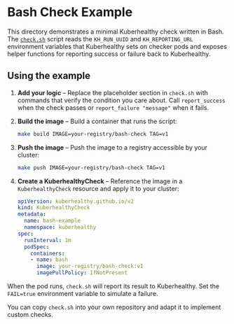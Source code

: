 # Bash Check Example

This directory demonstrates a minimal Kuberhealthy check written in Bash. The [`check.sh`](check.sh) script reads the `KH_RUN_UUID` and `KH_REPORTING_URL` environment variables that Kuberhealthy sets on checker pods and exposes helper functions for reporting success or failure back to Kuberhealthy.

## Using the example

1. **Add your logic** – Replace the placeholder section in `check.sh` with commands that verify the condition you care about. Call `report_success` when the check passes or `report_failure "message"` when it fails.
2. **Build the image** – Build a container that runs the script:

   ```sh
   make build IMAGE=your-registry/bash-check TAG=v1
   ```

3. **Push the image** – Push the image to a registry accessible by your cluster:

   ```sh
   make push IMAGE=your-registry/bash-check TAG=v1
   ```

4. **Create a KuberhealthyCheck** – Reference the image in a `KuberhealthyCheck` resource and apply it to your cluster:

   ```yaml
   apiVersion: kuberhealthy.github.io/v2
   kind: KuberhealthyCheck
   metadata:
     name: bash-example
     namespace: kuberhealthy
   spec:
     runInterval: 1m
     podSpec:
       containers:
       - name: bash
         image: your-registry/bash-check:v1
         imagePullPolicy: IfNotPresent
   ```

When the pod runs, `check.sh` will report its result to Kuberhealthy. Set the `FAIL=true` environment variable to simulate a failure.

You can copy `check.sh` into your own repository and adapt it to implement custom checks.
